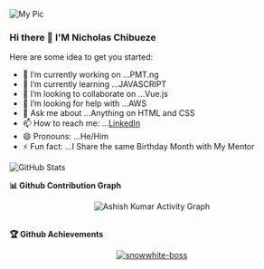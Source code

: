
![My Pic](https://raw.githubusercontent.com/blueedgetechno/blueedgetechno/master/img/profile.gif)
 

### Hi there 👋 I'M Nicholas Chibueze



Here are some idea to get you started:

- 🔭 I’m currently working on ...PMT.ng
- 🌱 I’m currently learning ...JAVASCRIPT
- 👯 I’m looking to collaborate on ...Vue.js
- 🤔 I’m looking for help with ...AWS
- 💬 Ask me about ...Anything on HTML and CSS
- 📫 How to reach me: ...[LinkedIn](https://www.linkedin.com/in/nicholas-chibueze-michael-05b235206)
- 😄 Pronouns: ...He/Him
- ⚡ Fun fact: ...I Share the same Birthday Month with My Mentor

![GitHub Stats](https://github-readme-stats.vercel.app/api?username=Nicholaschibueze&theme=radical)
<summary><b>📊 Github Contribution Graph</b></summary>
<p align="center"<a href="#"><img alt="Ashish Kumar Activity Graph" src="https://activity-graph.herokuapp.com/graph?username=Nicholaschibueze&bg_color=0D1117&color=e05397&line=e05397&point=FFFFFF&hide_border=true&" /></a></p>

<br>


 <summary><b>🏆 Github Achievements</b></summary>
<p align="center"> <a href="https://github.com/snowwhite-boss"><img src="https://github-profile-trophy.vercel.app/?username=Nicholaschibueze&margin-w=5&theme=radical" alt="snowwhite-boss" /></a> </p>



